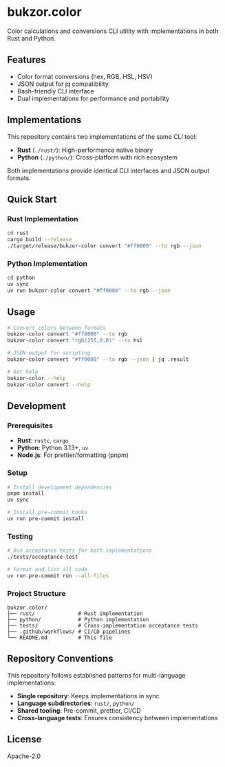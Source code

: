 # bukzor.color

Color calculations and conversions CLI utility with implementations in both Rust
and Python.

## Features

- Color format conversions (hex, RGB, HSL, HSV)
- JSON output for jq compatibility
- Bash-friendly CLI interface
- Dual implementations for performance and portability

## Implementations

This repository contains two implementations of the same CLI tool:

- **Rust** (`./rust/`): High-performance native binary
- **Python** (`./python/`): Cross-platform with rich ecosystem

Both implementations provide identical CLI interfaces and JSON output formats.

## Quick Start

### Rust Implementation

```bash
cd rust
cargo build --release
./target/release/bukzor-color convert "#ff0000" --to rgb --json
```

### Python Implementation

```bash
cd python
uv sync
uv run bukzor-color convert "#ff0000" --to rgb --json
```

## Usage

```bash
# Convert colors between formats
bukzor-color convert "#ff0000" --to rgb
bukzor-color convert "rgb(255,0,0)" --to hsl

# JSON output for scripting
bukzor-color convert "#ff0000" --to rgb --json | jq .result

# Get help
bukzor-color --help
bukzor-color convert --help
```

## Development

### Prerequisites

- **Rust**: `rustc`, `cargo`
- **Python**: Python 3.13+, `uv`
- **Node.js**: For prettier/formatting (pnpm)

### Setup

```bash
# Install development dependencies
pnpm install
uv sync

# Install pre-commit hooks
uv run pre-commit install
```

### Testing

```bash
# Run acceptance tests for both implementations
./tests/acceptance-test

# Format and lint all code
uv run pre-commit run --all-files
```

### Project Structure

```
bukzor.color/
├── rust/              # Rust implementation
├── python/            # Python implementation
├── tests/             # Cross-implementation acceptance tests
├── .github/workflows/ # CI/CD pipelines
└── README.md          # This file
```

## Repository Conventions

This repository follows established patterns for multi-language implementations:

- **Single repository**: Keeps implementations in sync
- **Language subdirectories**: `rust/`, `python/`
- **Shared tooling**: Pre-commit, prettier, CI/CD
- **Cross-language tests**: Ensures consistency between implementations

## License

Apache-2.0
